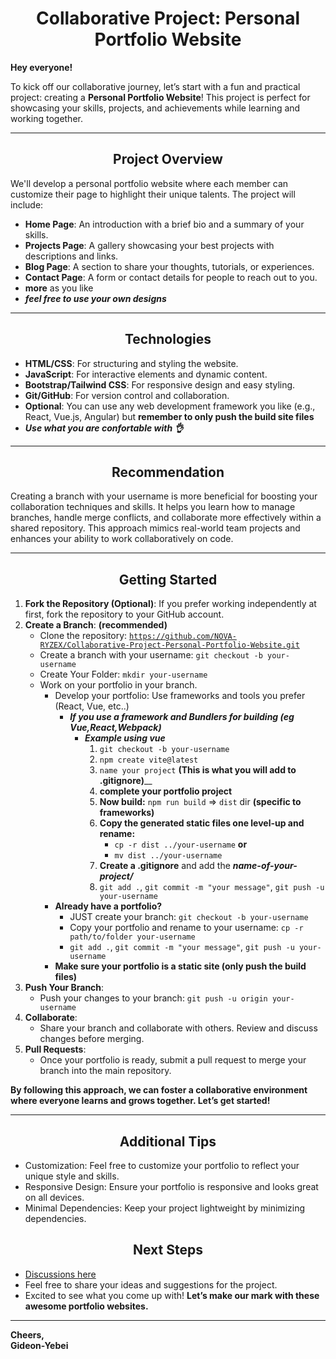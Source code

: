 <h1 align="center">Collaborative Project: Personal Portfolio Website</h1>

**Hey everyone!**

To kick off our collaborative journey, let’s start with a fun and practical project: creating a **Personal Portfolio Website**! This project is perfect for showcasing your skills, projects, and achievements while learning and working together.

---

<h2 align="center">Project Overview</h2>

We'll develop a personal portfolio website where each member can customize their page to highlight their unique talents. The project will include:
- **Home Page**: An introduction with a brief bio and a summary of your skills.
- **Projects Page**: A gallery showcasing your best projects with descriptions and links.
- **Blog Page**: A section to share your thoughts, tutorials, or experiences.
- **Contact Page**: A form or contact details for people to reach out to you.
- **more** as you like
- **_feel free  to use your own designs_**

---

<h2 align="center">Technologies</h2>

- **HTML/CSS**: For structuring and styling the website.
- **JavaScript**: For interactive elements and dynamic content.
- **Bootstrap/Tailwind CSS**: For responsive design and easy styling.
- **Git/GitHub**: For version control and collaboration.
- **Optional**: You can use any web development framework you like (e.g., React, Vue.js, Angular) but **remember to only push the build site files**
- **_Use what you are confortable with 👌_**

---

<h2 align="center">Recommendation</h2>

Creating a branch with your username is more beneficial for boosting your collaboration techniques and skills. It helps you learn how to manage branches, handle merge conflicts, and collaborate more effectively within a shared repository. This approach mimics real-world team projects and enhances your ability to work collaboratively on code.

---

<h2 align="center">Getting Started</h2>

1. **Fork the Repository (Optional)**: If you prefer working independently at first, fork the repository to your GitHub account.
2. **Create a Branch**: **(recommended)**
   - Clone the repository: <code>https://github.com/NOVA-RYZEX/Collaborative-Project-Personal-Portfolio-Website.git</code>
   - Create a branch with your username: `git checkout -b your-username`
   - Create Your Folder: `mkdir your-username`
   - Work on your portfolio in your branch.
      - Develop your portfolio: Use frameworks and tools you prefer (React, Vue, etc..)
         - _**If you use a framework and Bundlers for building (eg Vue,React,Webpack)**_
            - **_Example using vue_**
              1. `git checkout -b your-username`
              2. `npm create vite@latest`
              3. `name your project` **(This is what you will add to .gitignore)**__
              4. **complete your portfolio project**
              5. **Now build:** `npm run build` => `dist` dir **(specific to frameworks)**
              6. **Copy the generated static files one level-up and rename:**
                 - `cp -r dist ../your-username` **or**
                 - `mv dist ../your-username`
              7. **Create a .gitignore** and add the **_name-of-your-project/_**
              8. `git add .`, `git commit -m "your message"`, `git push -u your-username`
      - **__Already have a portfolio?__**
          - JUST create your branch: `git checkout -b your-username`
          - Copy your portfolio and rename to your username: `cp -r path/to/folder your-username`
          - `git add .`, `git commit -m "your message"`, `git push -u your-username`
      - **Make sure your portfolio is a **static site** (only push the build files)**
3. **Push Your Branch**:
   - Push your changes to your branch: `git push -u origin your-username`
4. **Collaborate**:
   - Share your branch and collaborate with others. Review and discuss changes before merging.
5. **Pull Requests**:
   - Once your portfolio is ready, submit a pull request to merge your branch into the main repository.

**By following this approach, we can foster a collaborative environment where everyone learns and grows together. Let’s get started!**

---

<h2 align="center">Additional Tips</h2>

- Customization: Feel free to customize your portfolio to reflect your unique style and skills.
- Responsive Design: Ensure your portfolio is responsive and looks great on all devices.
- Minimal Dependencies: Keep your project lightweight by minimizing dependencies.

<h2 align="center">Next Steps</h2>

- [Discussions here](https://github.com/NOVA-RYZEX/Collaborative-Project-Personal-Portfolio-Website/discussions)
- Feel free to share your ideas and suggestions for the project.
- Excited to see what you come up with! **Let’s make our mark with these awesome portfolio websites.**

---

**Cheers,**  
**Gideon-Yebei**
